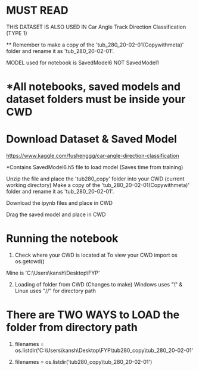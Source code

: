 # MUST READ
THIS DATASET IS ALSO USED IN Car Angle Track Direction Classification (TYPE 1)

** Remember to make a copy of the 'tub_280_20-02-01(Copywithmeta)' folder and rename it as 'tub_280_20-02-01'.

MODEL used for notebook is SavedModel6 NOT SavedModel1

# *All notebooks, saved models and dataset folders must be inside your CWD
# Download Dataset & Saved Model
https://www.kaggle.com/fushenggg/car-angle-direction-classification

*Contains SavedModel6.h5 file to load model (Saves time from training)

Unzip the file and place the 'tub280_copy' folder into your CWD (current working directory) Make a copy of the 'tub_280_20-02-01(Copywithmeta)' folder and rename it as 'tub_280_20-02-01'.

Download the ipynb files and place in CWD

Drag the saved model and place in CWD

# Running the notebook
1. Check where your CWD is located at
To view your CWD import os os.getcwd()

Mine is 'C:\Users\kansh\Desktop\FYP'

2. Loading of folder from CWD (Changes to make)
Windows uses "\\" & Linux uses "//" for directory path

# There are TWO WAYS to LOAD the folder from directory path
1. filenames = os.listdir('C:\Users\kansh\Desktop\FYP\tub280_copy\tub_280_20-02-01\'

2. filenames = os.listdir('tub280_copy\tub_280_20-02-01')

